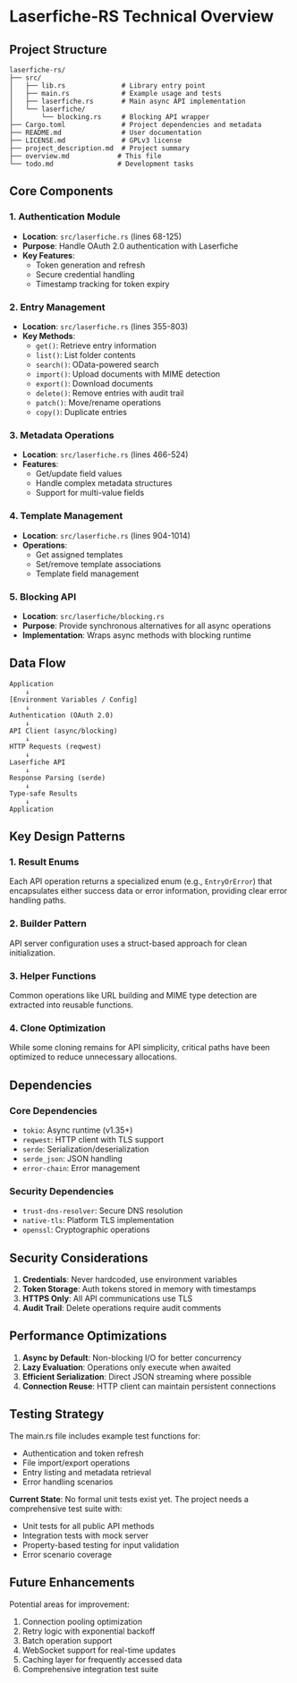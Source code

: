 # Laserfiche-RS Technical Overview

## Project Structure

```
laserfiche-rs/
├── src/
│   ├── lib.rs              # Library entry point
│   ├── main.rs             # Example usage and tests
│   ├── laserfiche.rs       # Main async API implementation
│   └── laserfiche/
│       └── blocking.rs     # Blocking API wrapper
├── Cargo.toml              # Project dependencies and metadata
├── README.md               # User documentation
├── LICENSE.md              # GPLv3 license
├── project_description.md  # Project summary
├── overview.md            # This file
└── todo.md                # Development tasks

```

## Core Components

### 1. Authentication Module
- **Location**: `src/laserfiche.rs` (lines 68-125)
- **Purpose**: Handle OAuth 2.0 authentication with Laserfiche
- **Key Features**:
  - Token generation and refresh
  - Secure credential handling
  - Timestamp tracking for token expiry

### 2. Entry Management
- **Location**: `src/laserfiche.rs` (lines 355-803)
- **Key Methods**:
  - `get()`: Retrieve entry information
  - `list()`: List folder contents
  - `search()`: OData-powered search
  - `import()`: Upload documents with MIME detection
  - `export()`: Download documents
  - `delete()`: Remove entries with audit trail
  - `patch()`: Move/rename operations
  - `copy()`: Duplicate entries

### 3. Metadata Operations
- **Location**: `src/laserfiche.rs` (lines 466-524)
- **Features**:
  - Get/update field values
  - Handle complex metadata structures
  - Support for multi-value fields

### 4. Template Management
- **Location**: `src/laserfiche.rs` (lines 904-1014)
- **Operations**:
  - Get assigned templates
  - Set/remove template associations
  - Template field management

### 5. Blocking API
- **Location**: `src/laserfiche/blocking.rs`
- **Purpose**: Provide synchronous alternatives for all async operations
- **Implementation**: Wraps async methods with blocking runtime

## Data Flow

```
Application
    ↓
[Environment Variables / Config]
    ↓
Authentication (OAuth 2.0)
    ↓
API Client (async/blocking)
    ↓
HTTP Requests (reqwest)
    ↓
Laserfiche API
    ↓
Response Parsing (serde)
    ↓
Type-safe Results
    ↓
Application
```

## Key Design Patterns

### 1. Result Enums
Each API operation returns a specialized enum (e.g., `EntryOrError`) that encapsulates either success data or error information, providing clear error handling paths.

### 2. Builder Pattern
API server configuration uses a struct-based approach for clean initialization.

### 3. Helper Functions
Common operations like URL building and MIME type detection are extracted into reusable functions.

### 4. Clone Optimization
While some cloning remains for API simplicity, critical paths have been optimized to reduce unnecessary allocations.

## Dependencies

### Core Dependencies
- `tokio`: Async runtime (v1.35+)
- `reqwest`: HTTP client with TLS support
- `serde`: Serialization/deserialization
- `serde_json`: JSON handling
- `error-chain`: Error management

### Security Dependencies
- `trust-dns-resolver`: Secure DNS resolution
- `native-tls`: Platform TLS implementation
- `openssl`: Cryptographic operations

## Security Considerations

1. **Credentials**: Never hardcoded, use environment variables
2. **Token Storage**: Auth tokens stored in memory with timestamps
3. **HTTPS Only**: All API communications use TLS
4. **Audit Trail**: Delete operations require audit comments

## Performance Optimizations

1. **Async by Default**: Non-blocking I/O for better concurrency
2. **Lazy Evaluation**: Operations only execute when awaited
3. **Efficient Serialization**: Direct JSON streaming where possible
4. **Connection Reuse**: HTTP client can maintain persistent connections

## Testing Strategy

The main.rs file includes example test functions for:
- Authentication and token refresh
- File import/export operations
- Entry listing and metadata retrieval
- Error handling scenarios

**Current State**: No formal unit tests exist yet. The project needs a comprehensive test suite with:
- Unit tests for all public API methods
- Integration tests with mock server
- Property-based testing for input validation
- Error scenario coverage

## Future Enhancements

Potential areas for improvement:
1. Connection pooling optimization
2. Retry logic with exponential backoff
3. Batch operation support
4. WebSocket support for real-time updates
5. Caching layer for frequently accessed data
6. Comprehensive integration test suite